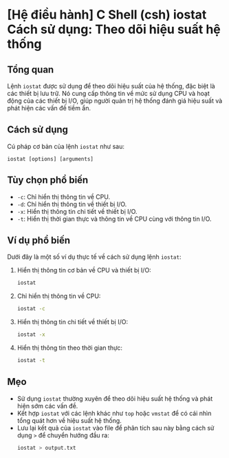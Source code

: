 # [Hệ điều hành] C Shell (csh) iostat Cách sử dụng: Theo dõi hiệu suất hệ thống

## Tổng quan
Lệnh `iostat` được sử dụng để theo dõi hiệu suất của hệ thống, đặc biệt là các thiết bị lưu trữ. Nó cung cấp thông tin về mức sử dụng CPU và hoạt động của các thiết bị I/O, giúp người quản trị hệ thống đánh giá hiệu suất và phát hiện các vấn đề tiềm ẩn.

## Cách sử dụng
Cú pháp cơ bản của lệnh `iostat` như sau:

```
iostat [options] [arguments]
```

## Tùy chọn phổ biến
- `-c`: Chỉ hiển thị thông tin về CPU.
- `-d`: Chỉ hiển thị thông tin về thiết bị I/O.
- `-x`: Hiển thị thông tin chi tiết về thiết bị I/O.
- `-t`: Hiển thị thời gian thực và thông tin về CPU cùng với thông tin I/O.

## Ví dụ phổ biến
Dưới đây là một số ví dụ thực tế về cách sử dụng lệnh `iostat`:

1. Hiển thị thông tin cơ bản về CPU và thiết bị I/O:
   ```bash
   iostat
   ```

2. Chỉ hiển thị thông tin về CPU:
   ```bash
   iostat -c
   ```

3. Hiển thị thông tin chi tiết về thiết bị I/O:
   ```bash
   iostat -x
   ```

4. Hiển thị thông tin theo thời gian thực:
   ```bash
   iostat -t
   ```

## Mẹo
- Sử dụng `iostat` thường xuyên để theo dõi hiệu suất hệ thống và phát hiện sớm các vấn đề.
- Kết hợp `iostat` với các lệnh khác như `top` hoặc `vmstat` để có cái nhìn tổng quát hơn về hiệu suất hệ thống.
- Lưu lại kết quả của `iostat` vào file để phân tích sau này bằng cách sử dụng `>` để chuyển hướng đầu ra:
  ```bash
  iostat > output.txt
  ```